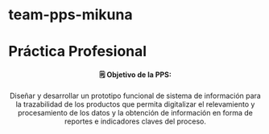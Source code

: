 # team-pps-mikuna
<h1> Práctica Profesional </h1>
<h4 align="center">
🗒️ Objetivo de la PPS:
</h4>
<p align="center"> Diseñar y desarrollar un prototipo funcional de sistema de información para la trazabilidad
de los productos que permita digitalizar el relevamiento y procesamiento de los datos y la
obtención de información en forma de reportes e indicadores claves del proceso.</p>
